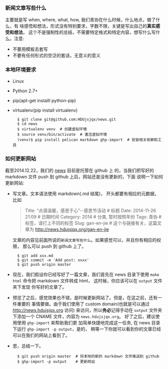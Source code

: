 ### 新闻文章写些什么

主要就是写 when, where, what, how, 我们青协在什么时候，什么地点，做了什么，有
啥感悟和想法，形式没有特别要求，字数不限，关键是写出自己的**真实感受和想法**，
这个不是强制性的总结，不需要特定格式和特定内容，想写什么写什么。注意:

* 不要用模板去套写
* 不要有任何形式的空泛的套话，无意义的意义

### 本地环境要求

* Linux
* Python 2.7+
* pip(apt-get installl python-pip)
* virtualenv(pip install virtualenv)

        $ git clone git@github.com:HDUjsjqx/news.git
        $ cd news
        $ virtualenv venv  # 创建虚拟环境
        $ source venv/bin/activate  # 激活虚拟环境
        (venv)$ pip install pelican markdown ghp-import  # 安装相关依赖和工具

### 如何更新网站

截至2014.12.22，我们的 [news](http://news.hdujsjqx.org) 目前是托管在 github 上
的，当我们把写好的 markdown 文件 push 到 github 上后，网站还是没有更新的，下面
说明一下如何更新网站:

* 写文章。文本语法使用 markdown(.md 结尾)， 开头都要有相应的元数据，比如

    > Title: “点滴温暖，感恩于心”--感恩节活动     # 标题
    > Date: 2014-11-26 21:09                      # 日期时间
    > Category: 2014                              # 分类, 暂时按照年份
    > Tags: 青协                                  # 标签，请打上不同的标签
    > Slug: gan-en-jie                            # 这个与链接有关，这篇文章为 http://news.hdujsjqx.org/gan-en-jie

  文章的内容见前面所说的`新闻文章写些什么`。如果感觉可以，并且你有相应的权限，
  那么可以 push 到 github 上了。

        $ git add xxx.md
        $ git commit -m 'Add post: xxxx'
        $ git push origin master

* 现在，我们假设你已经写好了一篇文章，我们首先在 news 目录下使用 `make html`
  命令把 markdown 文件转成 html， 这时候，你应该可以在 `output` 文件夹下发现
  你写好的文章了。

* 预览了之后，感觉效果也不错，是时候更新网站了。但是，在这之前，还有一件重要的
  事情要做。由于我们使用了 custom domain(也就是可以通过 http://news.hdujsjqx.org 访问)
  来访问，所以**务必**记得手动在 `output` 文件夹下添加一个 CNAME 文件，内容为
  `news.hdujsjqx.org`。 好了之后，建议使用使用 `ghp-import` 来帮助我们更
  加简单快捷地完成这一任务, 在 news 目录下运行 `ghp-import -p output`，是的，
  稍等一下你就可以看到你的文章已经可以在我们的网站上看到了。

* 恩，总结一下。

        $ git push origin master  # 将本地的新的 markdown 文件推送到 github
        $ ghp-import -p output    # 更新网站

